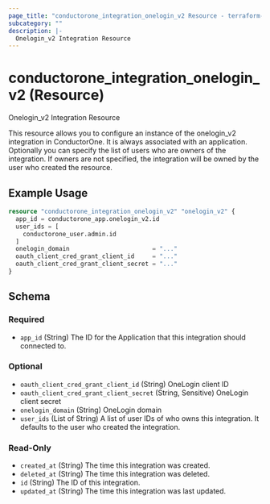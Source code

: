 ```yaml
---
page_title: "conductorone_integration_onelogin_v2 Resource - terraform-provider-conductorone"
subcategory: ""
description: |-
  Onelogin_v2 Integration Resource
---
```


# conductorone_integration_onelogin_v2 (Resource)

Onelogin_v2 Integration Resource

This resource allows you to configure an instance of the onelogin_v2 integration in ConductorOne.
It is always associated with an application. Optionally you can specify the list of users who are owners of the integration.
If owners are not specified, the integration will be owned by the user who created the resource.

## Example Usage

```terraform
resource "conductorone_integration_onelogin_v2" "onelogin_v2" {
  app_id = conductorone_app.onelogin_v2.id
  user_ids = [
    conductorone_user.admin.id
  ]
  onelogin_domain                       = "..."
  oauth_client_cred_grant_client_id     = "..."
  oauth_client_cred_grant_client_secret = "..."
}
```

<!-- schema generated by tfplugindocs -->
## Schema

### Required

- `app_id` (String) The ID for the Application that this integration should connected to.

### Optional

- `oauth_client_cred_grant_client_id` (String) OneLogin client ID
- `oauth_client_cred_grant_client_secret` (String, Sensitive) OneLogin client secret
- `onelogin_domain` (String) OneLogin domain
- `user_ids` (List of String) A list of user IDs of who owns this integration. It defaults to the user who created the integration.

### Read-Only

- `created_at` (String) The time this integration was created.
- `deleted_at` (String) The time this integration was deleted.
- `id` (String) The ID of this integration.
- `updated_at` (String) The time this integration was last updated.
